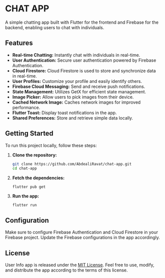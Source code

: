 # CHAT APP

A simple chatting app built with Flutter for the frontend and Firebase for the backend, enabling users to chat with individuals.

## Features

- **Real-time Chatting:** Instantly chat with individuals in real-time.
- **User Authentication:** Secure user authentication powered by Firebase Authentication.
- **Cloud Firestore:** Cloud Firestore is used to store and synchronize data in real-time.
- **User Profiles:** Customize your profile and easily identify others.
- **Firebase Cloud Messaging:** Send and receive push notifications.
- **State Management:** Utilizes GetX for efficient state management.
- **Image Picker:** Allow users to pick images from their device.
- **Cached Network Image:** Caches network images for improved performance.
- **Flutter Toast:** Display toast notifications in the app.
- **Shared Preferences:** Store and retrieve simple data locally.

## Getting Started

To run this project locally, follow these steps:

1. **Clone the repository:**
   ```bash
   git clone https://github.com/AbdealiRavat/chat-app.git
   cd chat-app

2. **Fetch the dependencies:**
   ```
   flutter pub get
   ```
   
3. **Run the app:**
    
   ```
   flutter run
   ```

## Configuration

Make sure to configure Firebase Authentication and Cloud Firestore in your Firebase project. Update the Firebase configurations in the app accordingly.

## License

User Info app is released under the [MIT License](https://opensource.org/licenses/MIT). Feel free to use, modify, and distribute the app according to the terms of this license.
